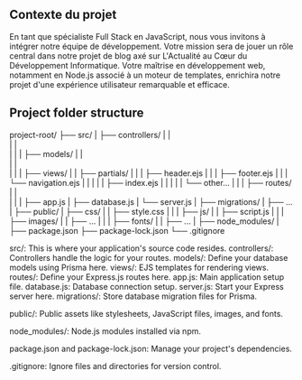 ## Contexte du projet

En tant que spécialiste Full Stack en JavaScript, nous vous invitons à intégrer notre équipe de développement. Votre mission sera de jouer un rôle central dans notre projet de blog axé sur L'Actualité au Cœur du Développement Informatique. Votre maîtrise en développement web, notamment en Node.js associé à un moteur de templates, enrichira notre projet d'une expérience utilisateur remarquable et efficace.

## Project folder structure   

project-root/
  ├── src/
  |    ├── controllers/
  |    |  
  |    |   
  |    |
  |    ├── models/
  |    |   
  |    |    
  |    |
  |    ├── views/
  |    |    ├── partials/
  |    |    |    ├── header.ejs
  |    |    |    ├── footer.ejs
  |    |    |    └── navigation.ejs
  |    |    |
  |    |    ├── index.ejs
  |    |    |
  |    |    └── other...
  |    |
  |    ├── routes/
  |    |    
  |    |
  |    ├── app.js
  |    ├── database.js
  |    └── server.js
  |
  ├── migrations/
  |    ├── ...
  |
  ├── public/
  |    ├── css/
  |    |    ├── style.css
  |    |
  |    ├── js/
  |    |    ├── script.js
  |    |
  |    ├── images/
  |    |    ├── ...
  |    |
  |    ├── fonts/
  |    |    ├── ...
  |
  ├── node_modules/
  |
  ├── package.json
  ├── package-lock.json
  └── .gitignore



src/: This is where your application's source code resides.
controllers/: Controllers handle the logic for your routes.
models/: Define your database models using Prisma here.
views/: EJS templates for rendering views.
routes/: Define your Express.js routes here.
app.js: Main application setup file.
database.js: Database connection setup.
server.js: Start your Express server here.
migrations/: Store database migration files for Prisma.

public/: Public assets like stylesheets, JavaScript files, images, and fonts.

node_modules/: Node.js modules installed via npm.

package.json and package-lock.json: Manage your project's dependencies.

.gitignore: Ignore files and directories for version control.


